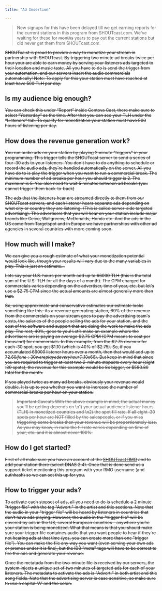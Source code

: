 ```yaml
---
title: "Ad Insertion"

---
```


> New signups for this have been delayed till we get earning reports for the current stations in this program from SHOUTcast.com. We've waiting for these for ~~months~~  years to pay out the current stations but did never get them from SHOUTcast.com.

~~SHOUTca.st is proud  to provide a way to monetize your stream in partnership with SHOUTcast. By triggering two minute ad breaks twice per hour your are able to earn money by serving your listeners ads targeted to their location and music taste. All you have to do is send the trigger from your automation, and our servers insert the audio commercials automatically! 
Note: To apply for this your station must have reached at least have 500 TLH per day.~~

## Is my audience big enough?
~~You can check this under “Report” inside Centova Cast, there make sure to select “Yesterday” as the time. After that you can see your TLH under the “Listeners” tab. To qualify for monetization your station must have 500 hours of listening per day.~~

## How does the revenue generation work?
~~You run audio ads on your station by playing 2 minute "triggers" in your programming. This trigger tells the SHOUTcast server to send a series of four :30 ads to your listeners. You don't have to do anything to schedule or record the audio ads, they're handled automatically on the server. All you have do to is play the trigger when you want to run a commercial break. The minimum number of ad breaks per hour you should trigger is 2. The maximum is 5. You also need to wait 5 minutes between ad breaks (you cannot trigger them back-to-back)~~

~~The ads that the listeners hear are streamed directly to them from our SHOUTcast servers, and each listener hears separate ads depending on what city or country they are listening. (This is called server-side targeted advertising). The advertisers that you will hear on your station include major brands like Geico, Wallgreens, McDonalds, Honda etc.  And the ads in the US come from Targetspot and in Europe we have partnerships with other ad agencies in several countries with more coming soon.~~

## How much will I make?
~~We can give you a rough estimate of what your monetization potential would look like, though your results will vary due to the many variables in play. This is just an estimate...~~

~~Lets say your U.S. hours per month add up to 66000 TLH (this is the total sum of the U.S. TLH for all the days of a month).  The CPM charged for commercials varies depending on the advertiser, time of year, etc. but let's use a $2.75 CPM since the actual amounts are almost generally more than that.~~

~~So, using approximate and conservative estimates our estimate looks something like this:
As a revenue generating station, 60% of the revenue from the commercials on your stream goes to pay the advertising team's costs, the salaries of the people selling the ads for your station, and the cost of the software and support that are doing the work to make the ads play.  The rest, 40%, goes to you!  Let’s make an example where the advertisers are is paying an average $2.75 CPM (CPM means to cost per thousand) for commercials. In this example, from the $2.75 revenue for each :30 spot, you get $1.10 (which is 40% of $2.75).  So, if you accumulated 66000 listener hours over a month, then that would add up to $72.60 if one :30 were played every hour ($1.10x66). But keep in mind that since you are required to trigger at least two 2-minute stopsets every hour (eight :30 spots), the revenue for this example would be 8x bigger, or $580.80 total for the month.~~

~~If you played twice as many ad breaks, obviously your revenue would double. It is up to you whether you want to increase the number of commercial breaks per hour on your station.~~

> ~~Important Caveats
> With the above example in mind, the actual money you’ll be getting depends on \n1) your actual audience listener hours (TLH) in monetized countries and \n2) the spot fill rate. If all eight :30 spots per hour are NOT filled by the salespeople, or if you miss triggering some breaks then your revenue will be proportionately less. As you may know, in radio the fill rate varies depending on time of year, etc. and it is almost never 100%.~~

## How do I get started?
~~First of all make sure you have an account at the [SHOUTcast RMO](https://rmo.shoutcast.com) and to add your station there (select DNAS 2.4). Once that is done send us a support ticket mentioning this program with your RMO username (and authhash) so we can set this up for you.~~

## How to trigger your ads?
~~To activate each stopset of ads, all you need to do is schedule a 2 minute "trigger file" with the tag "Advert:" in the artist and title sections. Note that the audio in your "trigger file"  will be heard by listeners in countries that don't have ads playing. However, the audio in the "trigger file" will be covered by ads in the US, several European countries - anywhere you’re your station is being monetized. What that means is that you should make sure your trigger file containes audio that you want people to hear if they're not hearing ads at that time  (yes, you can create more than one "trigger file"). You can make the file any way you want (even serving your own ads or promos under it is fine), but the ID3 "meta" tags will have to be correct to fire the ads and generate your revenue.~~

~~Once the metatada from the two-minute file is received by our servers, the system injects a unique set of two minutes of targeted ads for each of your listeners. The metadata to activate the ads is "Advert:" in both artist and title song fields. Note that the advertising server is case sensitive, so make sure to use a capital “A” and the colon.~~
